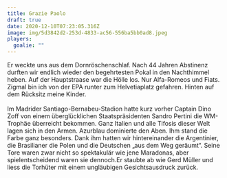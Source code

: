 ```yaml
---
title: Grazie Paolo
draft: true
date: 2020-12-10T07:23:05.316Z
image: img/5d3842d2-253d-4833-ac56-556ba5bb0ad8.jpeg
players:
  goalie: ""
---
```

Er weckte uns aus dem Dornröschenschlaf. Nach 44 Jahren Abstinenz durften wir endlich wieder den begehrtesten Pokal in den Nachthimmel heben. Auf der Hauptstraase war die Hölle los. Nur Alfa-Romeos und Fiats. Zigmal bin ich von der EPA runter zum Helvetiaplatz gefahren. Hinten auf dem Rücksitz meine Kinder. \
 \
Im Madrider Santiago-Bernabeu-Stadion hatte kurz vorher Captain Dino Zoff von einem überglücklichen Staatspräsidenten Sandro Pertini die WM-Trophäe überreicht bekommen. Ganz Italien und alle Tifosis dieser Welt lagen sich in den Armen. Azurblau dominierte den Aben. Ihm stand die Farbe ganz besonders. Dank ihm hatten wir hintereinander die Argentinier, die Brasilianer die Polen und die Deutschen „aus dem Weg geräumt“. Seine Tore waren zwar nicht so spektakulär wie jene Maradonas, aber spielentscheidend waren sie dennoch.Er staubte ab wie Gerd Müller und liess die Torhüter mit einem ungläubigen Gesichtsausdruck zurück.